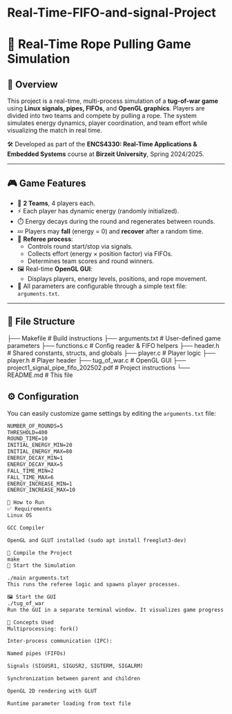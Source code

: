 # Real-Time-FIFO-and-signal-Project
# 🧠 Real-Time Rope Pulling Game Simulation

## 📌 Overview
This project is a real-time, multi-process simulation of a **tug-of-war game** using **Linux signals, pipes, FIFOs**, and **OpenGL graphics**. Players are divided into two teams and compete by pulling a rope. The system simulates energy dynamics, player coordination, and team effort while visualizing the match in real time.

🛠 Developed as part of the **ENCS4330: Real-Time Applications & Embedded Systems** course at **Birzeit University**, Spring 2024/2025.

---

## 🎮 Game Features

- 👥 **2 Teams**, 4 players each.
- ⚡ Each player has dynamic energy (randomly initialized).
- ⏱️ Energy decays during the round and regenerates between rounds.
- 💤 Players may **fall** (energy = 0) and **recover** after a random time.
- 🧠 **Referee process**:
  - Controls round start/stop via signals.
  - Collects effort (energy × position factor) via FIFOs.
  - Determines team scores and round winners.
- 🖼️ Real-time **OpenGL GUI**:
  - Displays players, energy levels, positions, and rope movement.
- 🧾 All parameters are configurable through a simple text file: `arguments.txt`.

---

## 📂 File Structure
├── Makefile # Build instructions
├── arguments.txt # User-defined game parameters
├── functions.c # Config reader & FIFO helpers
├── header.h # Shared constants, structs, and globals
├── player.c # Player logic
├── player.h # Player header
├── tug_of_war.c # OpenGL GUI
├── project1_signal_pipe_fifo_202502.pdf # Project instructions
└── README.md # This file

## ⚙️ Configuration

You can easily customize game settings by editing the `arguments.txt` file:

```txt
NUMBER_OF_ROUNDS=5
THRESHOLD=400
ROUND_TIME=10
INITIAL_ENERGY_MIN=20
INITIAL_ENERGY_MAX=80
ENERGY_DECAY_MIN=1
ENERGY_DECAY_MAX=5
FALL_TIME_MIN=2
FALL_TIME_MAX=6
ENERGY_INCREASE_MIN=1
ENERGY_INCREASE_MAX=10

🚀 How to Run
✅ Requirements
Linux OS

GCC Compiler

OpenGL and GLUT installed (sudo apt install freeglut3-dev)

🔨 Compile the Project
make
🏁 Start the Simulation

./main arguments.txt
This runs the referee logic and spawns player processes.

🖼️ Start the GUI
./tug_of_war
Run the GUI in a separate terminal window. It visualizes game progress in real time.

🧪 Concepts Used
Multiprocessing: fork()

Inter-process communication (IPC):

Named pipes (FIFOs)

Signals (SIGUSR1, SIGUSR2, SIGTERM, SIGALRM)

Synchronization between parent and children

OpenGL 2D rendering with GLUT

Runtime parameter loading from text file




